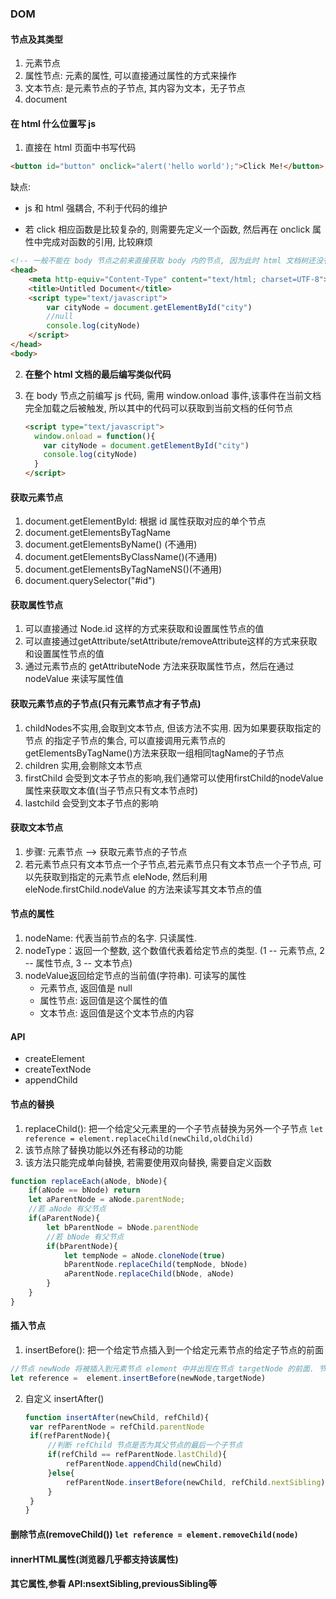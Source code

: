 ### DOM
#### 节点及其类型

1. 元素节点
2. 属性节点: 元素的属性, 可以直接通过属性的方式来操作
3. 文本节点: 是元素节点的子节点, 其内容为文本，无子节点
4. document

#### 在 html 什么位置写 js 

1. 直接在 html 页面中书写代码
```html
<button id="button" onclick="alert('hello world');">Click Me!</button>
```
缺点:

- js 和 html 强耦合, 不利于代码的维护

- 若 click 相应函数是比较复杂的, 则需要先定义一个函数, 然后再在 onclick 属性中完成对函数的引用, 比较麻烦

```html
<!-- 一般不能在 body 节点之前来直接获取 body 内的节点, 因为此时 html 文档树还没有加载完成,获取不到指定的节点-->
<head>
	<meta http-equiv="Content-Type" content="text/html; charset=UTF-8">
	<title>Untitled Document</title>
	<script type="text/javascript">
		var cityNode = document.getElementById("city")
		//null
		console.log(cityNode)
	</script>
</head>
<body>
```
2. **在整个 html 文档的最后编写类似代码**

3. 在 body 节点之前编写 js 代码, 需用 window.onload 事件,该事件在当前文档完全加载之后被触发, 所以其中的代码可以获取到当前文档的任何节点

   ```html
   <script type="text/javascript">
     window.onload = function(){
       var cityNode = document.getElementById("city")
       console.log(cityNode)
     }
   </script>
   ```

#### 获取元素节点

1. document.getElementById: 根据 id 属性获取对应的单个节点
2. document.getElementsByTagName
3. document.getElementsByName() (不通用)
4. document.getElementsByClassName()(不通用)
5. document.getElementsByTagNameNS()(不通用)
6. document.querySelector("#id")

#### 获取属性节点

1. 可以直接通过 Node.id 这样的方式来获取和设置属性节点的值
2. 可以直接通过getAttribute/setAttribute/removeAttribute这样的方式来获取和设置属性节点的值
3. 通过元素节点的 getAttributeNode 方法来获取属性节点，然后在通过 nodeValue 来读写属性值

#### 获取元素节点的子节点(**只有元素节点才有子节点**)

1. childNodes不实用,会取到文本节点, 但该方法不实用. 因为如果要获取指定的节点
的指定子节点的集合, 可以直接调用元素节点的getElementsByTagName()方法来获取一组相同tagName的子节点
2. children 实用,会剔除文本节点
3. firstChild 会受到文本子节点的影响,我们通常可以使用firstChild的nodeValue属性来获取文本值(当子节点只有文本节点时)
4. lastchild 会受到文本子节点的影响

#### 获取文本节点

1. 步骤: 元素节点 --> 获取元素节点的子节点
2. 若元素节点只有文本节点一个子节点,若元素节点只有文本节点一个子节点, 可以先获取到指定的元素节点 eleNode, 然后利用 eleNode.firstChild.nodeValue 的方法来读写其文本节点的值

#### 节点的属性

1. nodeName: 代表当前节点的名字. 只读属性.
2. nodeType：返回一个整数, 这个数值代表着给定节点的类型. (1 -- 元素节点, 2 -- 属性节点, 3 -- 文本节点)
3. nodeValue返回给定节点的当前值(字符串). 可读写的属性
   - 元素节点, 返回值是 null
   - 属性节点: 返回值是这个属性的值
   - 文本节点: 返回值是这个文本节点的内容

#### API

- createElement
- createTextNode
- appendChild

#### 节点的替换

1. replaceChild(): 把一个给定父元素里的一个子节点替换为另外一个子节点
	`let reference = element.replaceChild(newChild,oldChild)`
2. 该节点除了替换功能以外还有移动的功能
3. 该方法只能完成单向替换, 若需要使用双向替换, 需要自定义函数
```javascript
function replaceEach(aNode, bNode){
	if(aNode == bNode) return
	let aParentNode = aNode.parentNode;
	//若 aNode 有父节点
	if(aParentNode){
		let bParentNode = bNode.parentNode
		//若 bNode 有父节点
		if(bParentNode){
			let tempNode = aNode.cloneNode(true)
			bParentNode.replaceChild(tempNode, bNode)
			aParentNode.replaceChild(bNode, aNode)
		}
	}
}
```

#### 插入节点

1. insertBefore(): 把一个给定节点插入到一个给定元素节点的给定子节点的前面

```javascript
//节点 newNode 将被插入到元素节点 element 中并出现在节点 targetNode 的前面. 节点 targetNode 必须是 element 元素的一个子节点
let reference =  element.insertBefore(newNode,targetNode)
```
2. 自定义 insertAfter()

   ```javascript
   function insertAfter(newChild, refChild){
   	var refParentNode = refChild.parentNode
   	if(refParentNode){
   		//判断 refChild 节点是否为其父节点的最后一个子节点
   		if(refChild == refParentNode.lastChild){
   			refParentNode.appendChild(newChild)
   		}else{
   			refParentNode.insertBefore(newChild, refChild.nextSibling)
   		}
   	}
   }
   ```

#### 删除节点(removeChild()) `let reference = element.removeChild(node)`

#### innerHTML属性(浏览器几乎都支持该属性)

#### 其它属性,参看 API:nsextSibling,previousSibling等